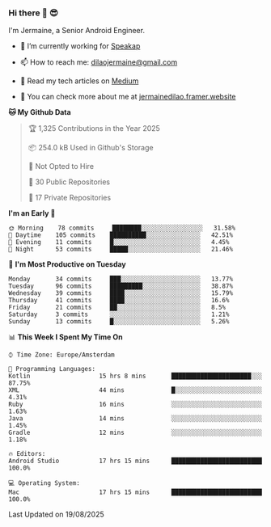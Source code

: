 ### Hi there 👋 😎
I'm Jermaine, a Senior Android Engineer.

- 🔭 I’m currently working for [Speakap](https://www.speakap.com/)

- 📫 How to reach me: dilaojermaine@gmail.com

- 📖 Read my tech articles on [Medium](https://jermainedilao.medium.com/)

- 👀 You can check more about me at [jermainedilao.framer.website](https://jermainedilao.framer.website)

<!--
**jermainedilao/jermainedilao** is a ✨ _special_ ✨ repository because its `README.md` (this file) appears on your GitHub profile.

Here are some ideas to get you started:

- 🔭 I’m currently working on ...
- 🌱 I’m currently learning ...
- 👯 I’m looking to collaborate on ...
- 🤔 I’m looking for help with ...
- 💬 Ask me about ...
- 📫 How to reach me: ...
- 😄 Pronouns: ...
- ⚡ Fun fact: ...
-->

<!--START_SECTION:waka-->
**🐱 My Github Data** 

> 🏆 1,325 Contributions in the Year 2025
 > 
> 📦 254.0 kB Used in Github's Storage 
 > 
> 🚫 Not Opted to Hire
 > 
> 📜 30 Public Repositories 
 > 
> 🔑 17 Private Repositories  
 > 
**I'm an Early 🐤** 

```text
🌞 Morning    78 commits     ████████░░░░░░░░░░░░░░░░░   31.58% 
🌆 Daytime    105 commits    ██████████░░░░░░░░░░░░░░░   42.51% 
🌃 Evening    11 commits     █░░░░░░░░░░░░░░░░░░░░░░░░   4.45% 
🌙 Night      53 commits     █████░░░░░░░░░░░░░░░░░░░░   21.46%

```
📅 **I'm Most Productive on Tuesday** 

```text
Monday       34 commits     ███░░░░░░░░░░░░░░░░░░░░░░   13.77% 
Tuesday      96 commits     █████████░░░░░░░░░░░░░░░░   38.87% 
Wednesday    39 commits     ████░░░░░░░░░░░░░░░░░░░░░   15.79% 
Thursday     41 commits     ████░░░░░░░░░░░░░░░░░░░░░   16.6% 
Friday       21 commits     ██░░░░░░░░░░░░░░░░░░░░░░░   8.5% 
Saturday     3 commits      ░░░░░░░░░░░░░░░░░░░░░░░░░   1.21% 
Sunday       13 commits     █░░░░░░░░░░░░░░░░░░░░░░░░   5.26%

```


📊 **This Week I Spent My Time On** 

```text
⌚︎ Time Zone: Europe/Amsterdam

💬 Programming Languages: 
Kotlin                   15 hrs 8 mins       ██████████████████████░░░   87.75% 
XML                      44 mins             █░░░░░░░░░░░░░░░░░░░░░░░░   4.31% 
Ruby                     16 mins             ░░░░░░░░░░░░░░░░░░░░░░░░░   1.63% 
Java                     14 mins             ░░░░░░░░░░░░░░░░░░░░░░░░░   1.45% 
Gradle                   12 mins             ░░░░░░░░░░░░░░░░░░░░░░░░░   1.18%

🔥 Editors: 
Android Studio           17 hrs 15 mins      █████████████████████████   100.0%

💻 Operating System: 
Mac                      17 hrs 15 mins      █████████████████████████   100.0%

```


 Last Updated on 19/08/2025
<!--END_SECTION:waka-->
